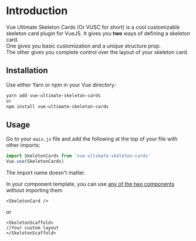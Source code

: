 # Introduction

Vue Ultimate Skeleton Cards (Or VUSC for short) is a cool customizable skeleton card plugin for VueJS. It gives you **two** ways of defining a skeleton card.  
One gives you basic customization and a *unique* structure prop.  
The other gives you complete control over the layout of your skeleton card.  

## Installation

Use either Yarn or npm in your Vue directory:  
```bash
yarn add vue-ultimate-skeleton-cards
or
npm install vue-ultimate-skeleton-cards
```

## Usage
Go to your `main.js` file and add the following at the top of your file with other imports:
```js
import SkeletonCards from 'vue-ultimate-skeleton-cards'
Vue.use(SkeletonCards)
```
The import name doesn't matter.  

In your component template, you can use [any of the two components](/guide/components) without importing them
```vue
<SkeletonCard />
```
or
```vue
<SkeletonScaffold>
//Your custom layout
</SkeletonScaffold>
```
